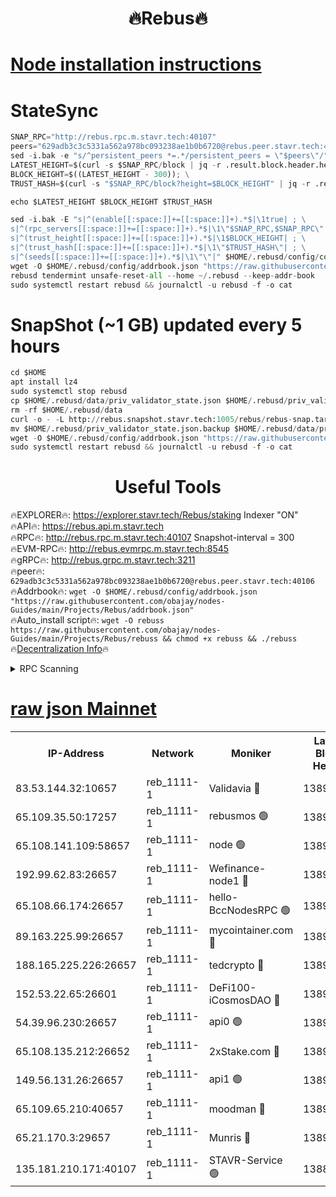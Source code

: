  <h1 align="center"> 🔥Rebus🔥</h1>


[Node installation instructions](https://github.com/obajay/nodes-Guides/tree/main/Projects/Rebus)
=
# StateSync
```python
SNAP_RPC="http://rebus.rpc.m.stavr.tech:40107"
peers="629adb3c3c5331a562a978bc093238ae1b0b6720@rebus.peer.stavr.tech:40106"
sed -i.bak -e "s/^persistent_peers *=.*/persistent_peers = \"$peers\"/" $HOME/.rebusd/config/config.toml
LATEST_HEIGHT=$(curl -s $SNAP_RPC/block | jq -r .result.block.header.height); \
BLOCK_HEIGHT=$((LATEST_HEIGHT - 300)); \
TRUST_HASH=$(curl -s "$SNAP_RPC/block?height=$BLOCK_HEIGHT" | jq -r .result.block_id.hash)

echo $LATEST_HEIGHT $BLOCK_HEIGHT $TRUST_HASH

sed -i.bak -E "s|^(enable[[:space:]]+=[[:space:]]+).*$|\1true| ; \
s|^(rpc_servers[[:space:]]+=[[:space:]]+).*$|\1\"$SNAP_RPC,$SNAP_RPC\"| ; \
s|^(trust_height[[:space:]]+=[[:space:]]+).*$|\1$BLOCK_HEIGHT| ; \
s|^(trust_hash[[:space:]]+=[[:space:]]+).*$|\1\"$TRUST_HASH\"| ; \
s|^(seeds[[:space:]]+=[[:space:]]+).*$|\1\"\"|" $HOME/.rebusd/config/config.toml
wget -O $HOME/.rebusd/config/addrbook.json "https://raw.githubusercontent.com/obajay/nodes-Guides/main/Projects/Rebus/addrbook.json"
rebusd tendermint unsafe-reset-all --home ~/.rebusd --keep-addr-book
sudo systemctl restart rebusd && journalctl -u rebusd -f -o cat
```

# SnapShot (~1 GB) updated every 5 hours
```python
cd $HOME
apt install lz4
sudo systemctl stop rebusd
cp $HOME/.rebusd/data/priv_validator_state.json $HOME/.rebusd/priv_validator_state.json.backup
rm -rf $HOME/.rebusd/data
curl -o - -L http://rebus.snapshot.stavr.tech:1005/rebus/rebus-snap.tar.lz4 | lz4 -c -d - | tar -x -C $HOME/.rebusd --strip-components 2
mv $HOME/.rebusd/priv_validator_state.json.backup $HOME/.rebusd/data/priv_validator_state.json
wget -O $HOME/.rebusd/config/addrbook.json "https://raw.githubusercontent.com/obajay/nodes-Guides/main/Projects/Rebus/addrbook.json"
sudo systemctl restart rebusd && journalctl -u rebusd -f -o cat
```
 <h1 align="center"> Useful Tools</h1>

🔥EXPLORER🔥:          https://explorer.stavr.tech/Rebus/staking        Indexer "ON" \
🔥API🔥:                      https://rebus.api.m.stavr.tech \
🔥RPC🔥:                      http://rebus.rpc.m.stavr.tech:40107              Snapshot-interval = 300 \
🔥EVM-RPC🔥:                http://rebus.evmrpc.m.stavr.tech:8545 \
🔥gRPC🔥:                    http://rebus.grpc.m.stavr.tech:3211 \
🔥peer🔥:                     `629adb3c3c5331a562a978bc093238ae1b0b6720@rebus.peer.stavr.tech:40106` \
🔥Addrbook🔥:    ```wget -O $HOME/.rebusd/config/addrbook.json "https://raw.githubusercontent.com/obajay/nodes-Guides/main/Projects/Rebus/addrbook.json"``` \
🔥Auto_install script🔥: ```wget -O rebuss https://raw.githubusercontent.com/obajay/nodes-Guides/main/Projects/Rebus/rebuss && chmod +x rebuss && ./rebuss``` \
🔥[Decentralization Info](https://github.com/obajay/StateSync-snapshots/tree/main/Projects/Rebus/Decentralization)🔥

<details>
<summary>RPC Scanning</summary>

<h2 align="center"> We scan nodes in real time every 4 hours. And we provide the final result of RPC endpoints.
We cannot influence the operation of these nodes in any way. </h2>


```python
If Voting Power is higher than 0 --> then the Node is a validator of the network and may be subject to attack and be a potential threat to the chain.
```
```python
We marked such validators with a red symbol
```

</details>

[raw json Mainnet](https://rpc-check.rebusm.stavr.tech/rebusm/rpc-rebusm-result.json)
=



<table><tr><th>IP-Address</th><th>Network</th><th>Moniker</th><th>Latest Block Height</th><th>Earliest Block Height</th><th>Catching Up</th><th>Tx Index</th><th>Voting Power</th><th>Scan Time</th></tr><tr><td>83.53.144.32:10657</td><td>reb_1111-1</td><td>Validavia 🔴</td><td>13890345</td><td>8812031</td><td>False</td><td>off</td><td>1029429</td><td>2024-01-25T10:24:19.125926246UTC</td></tr><tr><td>65.109.35.50:17257</td><td>reb_1111-1</td><td>rebusmos 🟢</td><td>13890345</td><td>10844401</td><td>False</td><td>on</td><td>0</td><td>2024-01-25T10:24:18.603712298UTC</td></tr><tr><td>65.108.141.109:58657</td><td>reb_1111-1</td><td>node 🟢</td><td>13890345</td><td>11172401</td><td>False</td><td>on</td><td>0</td><td>2024-01-25T10:24:18.203709971UTC</td></tr><tr><td>192.99.62.83:26657</td><td>reb_1111-1</td><td>Wefinance-node1 🔴</td><td>13890358</td><td>11258401</td><td>False</td><td>on</td><td>3518773</td><td>2024-01-25T10:24:50.948631369UTC</td></tr><tr><td>65.108.66.174:26657</td><td>reb_1111-1</td><td>hello-BccNodesRPC 🟢</td><td>13890344</td><td>12105701</td><td>False</td><td>on</td><td>0</td><td>2024-01-25T10:24:15.377279138UTC</td></tr><tr><td>89.163.225.99:26657</td><td>reb_1111-1</td><td>mycointainer.com 🔴</td><td>13890344</td><td>12224101</td><td>False</td><td>on</td><td>5199690</td><td>2024-01-25T10:24:15.681275390UTC</td></tr><tr><td>188.165.225.226:26657</td><td>reb_1111-1</td><td>tedcrypto 🔴</td><td>13890352</td><td>12918435</td><td>False</td><td>on</td><td>2178280</td><td>2024-01-25T10:24:37.011383972UTC</td></tr><tr><td>152.53.22.65:26601</td><td>reb_1111-1</td><td>DeFi100-iCosmosDAO 🔴</td><td>13890354</td><td>13173901</td><td>False</td><td>on</td><td>1505038</td><td>2024-01-25T10:24:41.400615985UTC</td></tr><tr><td>54.39.96.230:26657</td><td>reb_1111-1</td><td>api0 🟢</td><td>13890343</td><td>13495101</td><td>False</td><td>on</td><td>0</td><td>2024-01-25T10:24:12.577892384UTC</td></tr><tr><td>65.108.135.212:26652</td><td>reb_1111-1</td><td>2xStake.com 🔴</td><td>13890355</td><td>13664001</td><td>False</td><td>off</td><td>1030667</td><td>2024-01-25T10:24:43.820603924UTC</td></tr><tr><td>149.56.131.26:26657</td><td>reb_1111-1</td><td>api1 🟢</td><td>13890348</td><td>13666501</td><td>False</td><td>on</td><td>0</td><td>2024-01-25T10:24:24.365212478UTC</td></tr><tr><td>65.109.65.210:40657</td><td>reb_1111-1</td><td>moodman 🔴</td><td>13890347</td><td>13790347</td><td>False</td><td>off</td><td>1010375</td><td>2024-01-25T10:24:23.599936819UTC</td></tr><tr><td>65.21.170.3:29657</td><td>reb_1111-1</td><td>Munris 🔴</td><td>13890357</td><td>13790357</td><td>False</td><td>off</td><td>1669632</td><td>2024-01-25T10:24:48.277770336UTC</td></tr><tr><td>135.181.210.171:40107</td><td>reb_1111-1</td><td>STAVR-Service 🟢</td><td>13886410</td><td>13885901</td><td>False</td><td>on</td><td>0</td><td>2024-01-25T10:24:12.953202111UTC</td></tr></table>
